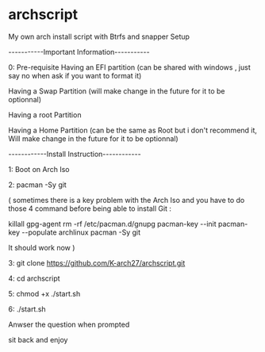 # archscript
My own arch install script with Btrfs and snapper Setup

-----------Important Information-----------

0: Pre-requisite
Having an EFI partition (can be shared with windows , just say no when ask if you want to format it)

Having a Swap Partition (will make change in the future for it to be optionnal)

Having a root Partition 

Having a Home Partition (can be the same as Root but i don't recommend it, Will make change in the future for it to be optionnal)

------------Install Instruction------------

1: Boot on Arch Iso

2: pacman -Sy git 

( sometimes there is a key problem with the Arch Iso and you have to do those 4 command before being able to install Git : 

killall gpg-agent
rm -rf /etc/pacman.d/gnupg
pacman-key --init
pacman-key --populate archlinux
pacman -Sy git

It should work now )

3: git clone https://github.com/K-arch27/archscript.git

4: cd archscript

5: chmod +x ./start.sh

6: ./start.sh

Anwser the question when prompted

sit back and enjoy
